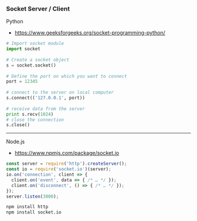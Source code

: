 ### Socket Server / Client

Python
- https://www.geeksforgeeks.org/socket-programming-python/
```python
# Import socket module 
import socket                
  
# Create a socket object 
s = socket.socket()          
  
# Define the port on which you want to connect 
port = 12345                
  
# connect to the server on local computer 
s.connect(('127.0.0.1', port)) 
  
# receive data from the server 
print s.recv(1024) 
# close the connection 
s.close()
```
--------------------------------------------------

Node.js
- https://www.npmjs.com/package/socket.io
```node.js
const server = require('http').createServer();
const io = require('socket.io')(server);
io.on('connection', client => {
  client.on('event', data => { /* … */ });
  client.on('disconnect', () => { /* … */ });
});
server.listen(3000);
```
```bash
npm install http
npm install socket.io
```
